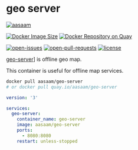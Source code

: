 # geo server

[![aasaam](https://flat.badgen.net/badge/aasaam/software%20development%20group/0277bd?labelColor=000000&icon=https%3A%2F%2Fcdn.jsdelivr.net%2Fgh%2Faasaam%2Finformation%2Flogo%2Faasaam.svg)](https://github.com/aasaam)

[![Docker Image Size](https://flat.badgen.net/docker/size/aasaam/geo-server)](https://hub.docker.com/r/aasaam/geo-server)
[![Docker Repository on Quay](https://flat.badgen.net/badge/quay.io/repo/cyan)](https://quay.io/repository/aasaam/geo-server)

[![open-issues](https://flat.badgen.net/github/open-issues/aasaam/geo-server)](https://github.com/aasaam/geo-server/issues)
[![open-pull-requests](https://flat.badgen.net/github/open-prs/aasaam/geo-server)](https://github.com/aasaam/geo-server/pulls)
[![license](https://flat.badgen.net/github/license/aasaam/geo-server)](./LICENSE)

[geo-server](http://geoserver.org)] is offline geo map.

This container is useful for offline map services.

```bash
docker pull aasaam/geo-server
# or docker pull quay.io/aasaam/geo-server
```

```yml
version: '3'

services:
  geo-server:
    container_name: geo-server
    image: aasaam/geo-server
    ports:
      - 8080:8080
    restart: unless-stopped
```
